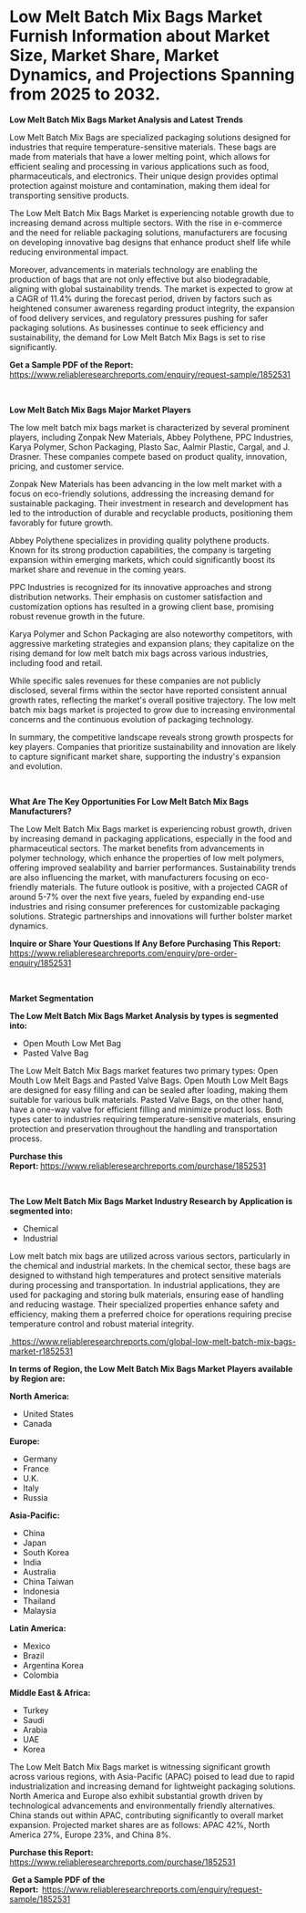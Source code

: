 <p><h1>Low Melt Batch Mix Bags Market Furnish Information about Market Size, Market Share, Market Dynamics, and Projections Spanning from 2025 to 2032.</h1></p><p><strong>Low Melt Batch Mix Bags Market Analysis and Latest Trends</strong></p>
<p><p>Low Melt Batch Mix Bags are specialized packaging solutions designed for industries that require temperature-sensitive materials. These bags are made from materials that have a lower melting point, which allows for efficient sealing and processing in various applications such as food, pharmaceuticals, and electronics. Their unique design provides optimal protection against moisture and contamination, making them ideal for transporting sensitive products.</p><p>The Low Melt Batch Mix Bags Market is experiencing notable growth due to increasing demand across multiple sectors. With the rise in e-commerce and the need for reliable packaging solutions, manufacturers are focusing on developing innovative bag designs that enhance product shelf life while reducing environmental impact. </p><p>Moreover, advancements in materials technology are enabling the production of bags that are not only effective but also biodegradable, aligning with global sustainability trends. The market is expected to grow at a CAGR of 11.4% during the forecast period, driven by factors such as heightened consumer awareness regarding product integrity, the expansion of food delivery services, and regulatory pressures pushing for safer packaging solutions. As businesses continue to seek efficiency and sustainability, the demand for Low Melt Batch Mix Bags is set to rise significantly.</p></p>
<p><strong>Get a Sample PDF of the Report:&nbsp;</strong> <a href="https://www.reliableresearchreports.com/enquiry/request-sample/1852531?utm_campaign=3512&utm_medium=2&utm_source=Github&utm_content=ia&utm_term=19042025&utm_id=low-melt-batch-mix-bags">https://www.reliableresearchreports.com/enquiry/request-sample/1852531</a></p>
<p>&nbsp;</p>
<p><strong>Low Melt Batch Mix Bags Major Market Players</strong></p>
<p><p>The low melt batch mix bags market is characterized by several prominent players, including Zonpak New Materials, Abbey Polythene, PPC Industries, Karya Polymer, Schon Packaging, Plasto Sac, Aalmir Plastic, Cargal, and J. Drasner. These companies compete based on product quality, innovation, pricing, and customer service.</p><p>Zonpak New Materials has been advancing in the low melt market with a focus on eco-friendly solutions, addressing the increasing demand for sustainable packaging. Their investment in research and development has led to the introduction of durable and recyclable products, positioning them favorably for future growth.</p><p>Abbey Polythene specializes in providing quality polythene products. Known for its strong production capabilities, the company is targeting expansion within emerging markets, which could significantly boost its market share and revenue in the coming years.</p><p>PPC Industries is recognized for its innovative approaches and strong distribution networks. Their emphasis on customer satisfaction and customization options has resulted in a growing client base, promising robust revenue growth in the future.</p><p>Karya Polymer and Schon Packaging are also noteworthy competitors, with aggressive marketing strategies and expansion plans; they capitalize on the rising demand for low melt batch mix bags across various industries, including food and retail.</p><p>While specific sales revenues for these companies are not publicly disclosed, several firms within the sector have reported consistent annual growth rates, reflecting the market's overall positive trajectory. The low melt batch mix bags market is projected to grow due to increasing environmental concerns and the continuous evolution of packaging technology.</p><p>In summary, the competitive landscape reveals strong growth prospects for key players. Companies that prioritize sustainability and innovation are likely to capture significant market share, supporting the industry's expansion and evolution.</p></p>
<p>&nbsp;</p>
<p><strong>What Are The Key Opportunities For Low Melt Batch Mix Bags Manufacturers?</strong></p>
<p><p>The Low Melt Batch Mix Bags market is experiencing robust growth, driven by increasing demand in packaging applications, especially in the food and pharmaceutical sectors. The market benefits from advancements in polymer technology, which enhance the properties of low melt polymers, offering improved sealability and barrier performances. Sustainability trends are also influencing the market, with manufacturers focusing on eco-friendly materials. The future outlook is positive, with a projected CAGR of around 5-7% over the next five years, fueled by expanding end-use industries and rising consumer preferences for customizable packaging solutions. Strategic partnerships and innovations will further bolster market dynamics.</p></p>
<p><strong>Inquire or Share Your Questions If Any Before Purchasing This Report:</strong> <a href="https://www.reliableresearchreports.com/enquiry/pre-order-enquiry/1852531?utm_campaign=3512&utm_medium=2&utm_source=Github&utm_content=ia&utm_term=19042025&utm_id=low-melt-batch-mix-bags">https://www.reliableresearchreports.com/enquiry/pre-order-enquiry/1852531</a></p>
<p>&nbsp;</p>
<p><strong>Market Segmentation</strong></p>
<p><strong>The Low Melt Batch Mix Bags Market Analysis by types is segmented into:</strong></p>
<p><ul><li>Open Mouth Low Met Bag</li><li>Pasted Valve Bag</li></ul></p>
<p><p>The Low Melt Batch Mix Bags market features two primary types: Open Mouth Low Melt Bags and Pasted Valve Bags. Open Mouth Low Melt Bags are designed for easy filling and can be sealed after loading, making them suitable for various bulk materials. Pasted Valve Bags, on the other hand, have a one-way valve for efficient filling and minimize product loss. Both types cater to industries requiring temperature-sensitive materials, ensuring protection and preservation throughout the handling and transportation process.</p></p>
<p><strong>Purchase this Report:&nbsp;</strong><a href="https://www.reliableresearchreports.com/purchase/1852531?utm_campaign=3512&utm_medium=2&utm_source=Github&utm_content=ia&utm_term=19042025&utm_id=low-melt-batch-mix-bags">https://www.reliableresearchreports.com/purchase/1852531</a></p>
<p>&nbsp;</p>
<p><strong>The Low Melt Batch Mix Bags Market Industry Research by Application is segmented into:</strong></p>
<p><ul><li>Chemical</li><li>Industrial</li></ul></p>
<p><p>Low melt batch mix bags are utilized across various sectors, particularly in the chemical and industrial markets. In the chemical sector, these bags are designed to withstand high temperatures and protect sensitive materials during processing and transportation. In industrial applications, they are used for packaging and storing bulk materials, ensuring ease of handling and reducing wastage. Their specialized properties enhance safety and efficiency, making them a preferred choice for operations requiring precise temperature control and robust material integrity.</p></p>
<p><a href="https://www.reliableresearchreports.com/global-low-melt-batch-mix-bags-market-r1852531?utm_campaign=3512&utm_medium=2&utm_source=Github&utm_content=ia&utm_term=19042025&utm_id=low-melt-batch-mix-bags">&nbsp;https://www.reliableresearchreports.com/global-low-melt-batch-mix-bags-market-r1852531</a></p>
<p><strong>In terms of Region, the Low Melt Batch Mix Bags Market Players available by Region are:</strong></p>
<p>
    <p> <strong> North America: </strong>
        <ul>
            <li>United States</li>
            <li>Canada</li>
        </ul>
        </p> 
    <p> <strong> Europe: </strong>
        <ul>
            <li>Germany</li>
            <li>France</li>
            <li>U.K.</li>
            <li>Italy</li>
            <li>Russia</li>
        </ul>
        </p> 
    <p> <strong> Asia-Pacific: </strong>
        <ul>
            <li>China</li>
            <li>Japan</li>
            <li>South Korea</li>
            <li>India</li>
            <li>Australia</li>
            <li>China Taiwan</li>
            <li>Indonesia</li>
            <li>Thailand</li>
            <li>Malaysia</li>
        </ul>
        </p> 
    <p> <strong> Latin America: </strong>
        <ul>
            <li>Mexico</li>
            <li>Brazil</li>
            <li>Argentina Korea</li>
            <li>Colombia</li>
        </ul>
        </p> 
    <p> <strong> Middle East & Africa: </strong>
        <ul>
            <li>Turkey</li>
            <li>Saudi</li>
            <li>Arabia</li>
            <li>UAE</li>
            <li>Korea</li>
        </ul>
    </p>
    </p>
<p><p>The Low Melt Batch Mix Bags market is witnessing significant growth across various regions, with Asia-Pacific (APAC) poised to lead due to rapid industrialization and increasing demand for lightweight packaging solutions. North America and Europe also exhibit substantial growth driven by technological advancements and environmentally friendly alternatives. China stands out within APAC, contributing significantly to overall market expansion. Projected market shares are as follows: APAC 42%, North America 27%, Europe 23%, and China 8%.</p></p>
<p><strong>Purchase this Report: </strong><a href="https://www.reliableresearchreports.com/purchase/1852531?utm_campaign=3512&utm_medium=2&utm_source=Github&utm_content=ia&utm_term=19042025&utm_id=low-melt-batch-mix-bags">https://www.reliableresearchreports.com/purchase/1852531</a></p>
<p>&nbsp;<strong>Get a Sample PDF of the Report:&nbsp;&nbsp;</strong><a href="https://www.reliableresearchreports.com/enquiry/request-sample/1852531?utm_campaign=3512&utm_medium=2&utm_source=Github&utm_content=ia&utm_term=19042025&utm_id=low-melt-batch-mix-bags">https://www.reliableresearchreports.com/enquiry/request-sample/1852531</a></p>
<p><strong></strong></p>
<p><p></p><p></p><p></p></p>